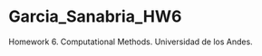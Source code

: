 Garcia_Sanabria_HW6
===================

Homework 6. Computational Methods. Universidad de los Andes.
